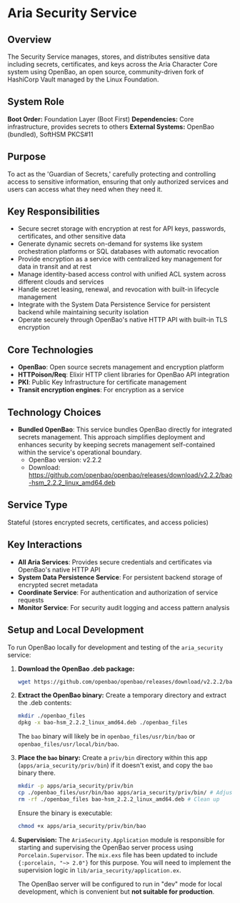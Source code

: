 # Aria Security Service

## Overview

The Security Service manages, stores, and distributes sensitive data including secrets, certificates, and keys across the Aria Character Core system using OpenBao, an open source, community-driven fork of HashiCorp Vault managed by the Linux Foundation.

## System Role

**Boot Order:** Foundation Layer (Boot First)
**Dependencies:** Core infrastructure, provides secrets to others
**External Systems:** OpenBao (bundled), SoftHSM PKCS#11

## Purpose

To act as the 'Guardian of Secrets,' carefully protecting and controlling access to sensitive information, ensuring that only authorized services and users can access what they need when they need it.

## Key Responsibilities

- Secure secret storage with encryption at rest for API keys, passwords, certificates, and other sensitive data
- Generate dynamic secrets on-demand for systems like system orchestration platforms or SQL databases with automatic revocation
- Provide encryption as a service with centralized key management for data in transit and at rest
- Manage identity-based access control with unified ACL system across different clouds and services
- Handle secret leasing, renewal, and revocation with built-in lifecycle management
- Integrate with the System Data Persistence Service for persistent backend while maintaining security isolation
- Operate securely through OpenBao's native HTTP API with built-in TLS encryption

## Core Technologies

- **OpenBao**: Open source secrets management and encryption platform
- **HTTPoison/Req**: Elixir HTTP client libraries for OpenBao API integration
- **PKI**: Public Key Infrastructure for certificate management
- **Transit encryption engines**: For encryption as a service

## Technology Choices

- **Bundled OpenBao**: This service bundles OpenBao directly for integrated secrets management. This approach simplifies deployment and enhances security by keeping secrets management self-contained within the service's operational boundary.
  - OpenBao version: v2.2.2
  - Download: <https://github.com/openbao/openbao/releases/download/v2.2.2/bao-hsm_2.2.2_linux_amd64.deb>

## Service Type

Stateful (stores encrypted secrets, certificates, and access policies)

## Key Interactions

- **All Aria Services**: Provides secure credentials and certificates via OpenBao's native HTTP API
- **System Data Persistence Service**: For persistent backend storage of encrypted secret metadata
- **Coordinate Service**: For authentication and authorization of service requests
- **Monitor Service**: For security audit logging and access pattern analysis

## Setup and Local Development

To run OpenBao locally for development and testing of the `aria_security` service:

1.  **Download the OpenBao .deb package:**
    ```bash
    wget https://github.com/openbao/openbao/releases/download/v2.2.2/bao-hsm_2.2.2_linux_amd64.deb
    ```
2.  **Extract the OpenBao binary:**
    Create a temporary directory and extract the .deb contents:
    ```bash
    mkdir ./openbao_files
    dpkg -x bao-hsm_2.2.2_linux_amd64.deb ./openbao_files
    ```
    The `bao` binary will likely be in `openbao_files/usr/bin/bao` or `openbao_files/usr/local/bin/bao`.
3.  **Place the `bao` binary:**
    Create a `priv/bin` directory within this app (`apps/aria_security/priv/bin`) if it doesn't exist, and copy the `bao` binary there.
    ```bash
    mkdir -p apps/aria_security/priv/bin
    cp ./openbao_files/usr/bin/bao apps/aria_security/priv/bin/ # Adjust path if necessary
    rm -rf ./openbao_files bao-hsm_2.2.2_linux_amd64.deb # Clean up
    ```
    Ensure the binary is executable:
    ```bash
    chmod +x apps/aria_security/priv/bin/bao
    ```
4.  **Supervision:**
    The `AriaSecurity.Application` module is responsible for starting and supervising the OpenBao server process using `Porcelain.Supervisor`. The `mix.exs` file has been updated to include `{:porcelain, "~> 2.0"}` for this purpose. You will need to implement the supervision logic in `lib/aria_security/application.ex`.

    The OpenBao server will be configured to run in "dev" mode for local development, which is convenient but **not suitable for production**.
